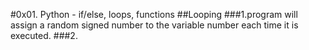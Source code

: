 #0x01. Python - if/else, loops, functions
##Looping
###1.program will assign a random signed number to the variable number each time it is executed.
###2.
